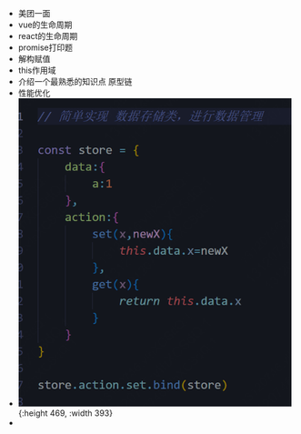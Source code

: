 - 美团一面
- vue的生命周期
- react的生命周期
- promise打印题
- 解构赋值
- this作用域
- 介绍一个最熟悉的知识点 原型链
- 性能优化
- ![image.png](../assets/image_1711598047956_0.png){:height 469, :width 393}
-